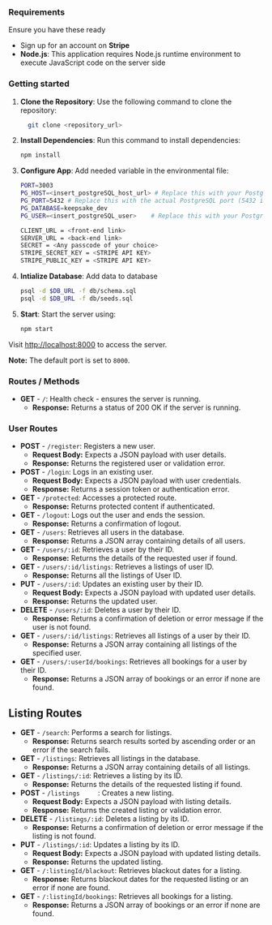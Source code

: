 ### Requirements
Ensure you have these ready
* Sign up for an account on **Stripe**
* **Node.js**: This application requires Node.js runtime environment to execute JavaScript code on the server side
 

### Getting started

1. **Clone the Repository**: Use the following command to clone the repository:
     ```bash
       git clone <repository_url>
     ```

2. **Install Dependencies**: Run this command to install dependencies:
    ```bash
    npm install
   ```
   
3. **Configure App**: Add needed variable in the environmental file:
    ```bash
    PORT=3003
    PG_HOST=<insert_postgreSQL_host_url> # Replace this with your PostgreSQL host (e.g., localhost or a remote database URL)
    PG_PORT=5432 # Replace this with the actual PostgreSQL port (5432 is the default)
    PG_DATABASE=keepsake_dev
    PG_USER=<insert_postgreSQL_user>    # Replace this with your PostgreSQL user (e.g., postgres or a specific user)
    
    CLIENT_URL = <front-end link>
    SERVER_URL = <back-end link>
    SECRET = <Any passcode of your choice>
    STRIPE_SECRET_KEY = <STRIPE API KEY>
    STRIPE_PUBLIC_KEY = <STRIPE API KEY>
    ```
4. **Intialize Database**: Add data to database
    ```bash
    psql -d $DB_URL -f db/schema.sql
    psql -d $DB_URL -f db/seeds.sql
    ```

4. **Start**: Start the server using:
    ```bash
    npm start
   ```

Visit [http://localhost:8000](http://localhost:8000) to access the server.

**Note:** The default port is set to `8000`.


### Routes / Methods

- **GET** - `/`: Health check - ensures the server is running.
    - **Response:** Returns a status of 200 OK if the server is running.

### User Routes

- **POST** - `/register`: Registers a new user.
    - **Request Body:** Expects a JSON payload with user details.
    - **Response:** Returns the registered user or validation error.
- **POST** - `/login`: Logs in an existing user.
    - **Request Body:** Expects a JSON payload with user credentials.
    - **Response:** Returns a session token or authentication error.
- **GET** - `/protected`: Accesses a protected route.
    - **Response:** Returns protected content if authenticated.
- **GET** - `/logout`: Logs out the user and ends the session.
    - **Response:** Returns a confirmation of logout.
- **GET** - `/users`: Retrieves all users in the database.
    - **Response:** Returns a JSON array containing details of all users.
- **GET** - `/users/:id`: Retrieves a user by their ID.
    - **Response:** Returns the details of the requested user if found.
- **GET** - `/users/:id/listings`: Retrieves a listings of user ID.
    - **Response:** Returns all the listings of User ID.
- **PUT** - `/users/:id`: Updates an existing user by their ID.
    - **Request Body:** Expects a JSON payload with updated user details.
    - **Response:** Returns the updated user.
- **DELETE** - `/users/:id`: Deletes a user by their ID.
    - **Response:** Returns a confirmation of deletion or error message if the user is not found.
- **GET** - `/users/:id/listings`: Retrieves all listings of a user by their ID.
    - **Response:** Returns a JSON array containing all listings of the specified user.
- **GET** - `/users/:userId/bookings`: Retrieves all bookings for a user by their ID.
    - **Response:** Returns a JSON array of bookings or an error if none are found.

## Listing Routes

- **GET** - `/search`: Performs a search for listings.
    - **Response:** Returns search results sorted by ascending order or an error if the search fails.
- **GET** - `/listings`: Retrieves all listings in the database.
    - **Response:** Returns a JSON array containing details of all listings.
- **GET** - `/listings/:id`: Retrieves a listing by its ID.
    - **Response:** Returns the details of the requested listing if found.
- **POST** - `/listings     `: Creates a new listing.
    - **Request Body:** Expects a JSON payload with listing details.
    - **Response:** Returns the created listing or validation error.
- **DELETE** - `/listings/:id`: Deletes a listing by its ID.
    - **Response:** Returns a confirmation of deletion or error message if the listing is not found.
- **PUT** - `/listings/:id`: Updates a listing by its ID.
    - **Request Body:** Expects a JSON payload with updated listing details.
    - **Response:** Returns the updated listing.
- **GET** - `/:listingId/blackout`: Retrieves blackout dates for a listing.
    - **Response:** Returns blackout dates for the requested listing or an error if none are found.
- **GET** - `/:listingId/bookings`: Retrieves all bookings for a listing.
    - **Response:** Returns a JSON array of bookings or an error if none are found.